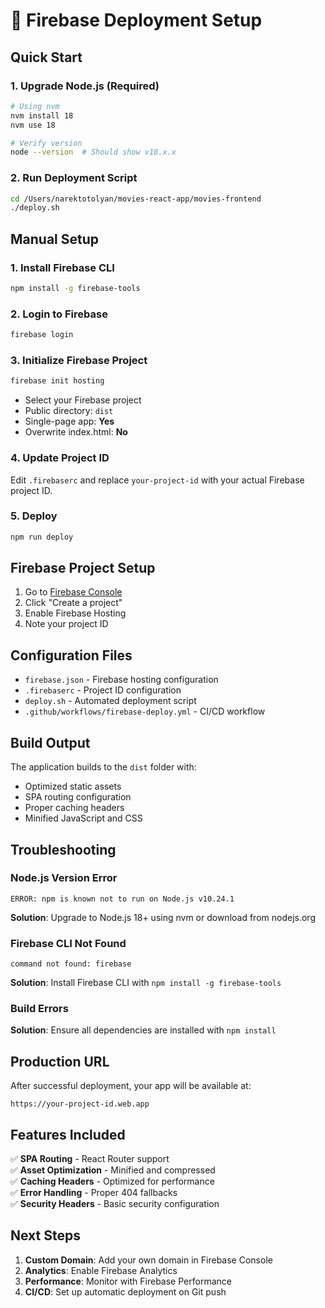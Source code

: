 # 🚀 Firebase Deployment Setup

## Quick Start

### 1. Upgrade Node.js (Required)
```bash
# Using nvm
nvm install 18
nvm use 18

# Verify version
node --version  # Should show v18.x.x
```

### 2. Run Deployment Script
```bash
cd /Users/narektotolyan/movies-react-app/movies-frontend
./deploy.sh
```

## Manual Setup

### 1. Install Firebase CLI
```bash
npm install -g firebase-tools
```

### 2. Login to Firebase
```bash
firebase login
```

### 3. Initialize Firebase Project
```bash
firebase init hosting
```
- Select your Firebase project
- Public directory: `dist`
- Single-page app: **Yes**
- Overwrite index.html: **No**

### 4. Update Project ID
Edit `.firebaserc` and replace `your-project-id` with your actual Firebase project ID.

### 5. Deploy
```bash
npm run deploy
```

## Firebase Project Setup

1. Go to [Firebase Console](https://console.firebase.google.com/)
2. Click "Create a project"
3. Enable Firebase Hosting
4. Note your project ID

## Configuration Files

- `firebase.json` - Firebase hosting configuration
- `.firebaserc` - Project ID configuration
- `deploy.sh` - Automated deployment script
- `.github/workflows/firebase-deploy.yml` - CI/CD workflow

## Build Output

The application builds to the `dist` folder with:
- Optimized static assets
- SPA routing configuration
- Proper caching headers
- Minified JavaScript and CSS

## Troubleshooting

### Node.js Version Error
```
ERROR: npm is known not to run on Node.js v10.24.1
```
**Solution**: Upgrade to Node.js 18+ using nvm or download from nodejs.org

### Firebase CLI Not Found
```
command not found: firebase
```
**Solution**: Install Firebase CLI with `npm install -g firebase-tools`

### Build Errors
**Solution**: Ensure all dependencies are installed with `npm install`

## Production URL

After successful deployment, your app will be available at:
```
https://your-project-id.web.app
```

## Features Included

✅ **SPA Routing** - React Router support  
✅ **Asset Optimization** - Minified and compressed  
✅ **Caching Headers** - Optimized for performance  
✅ **Error Handling** - Proper 404 fallbacks  
✅ **Security Headers** - Basic security configuration  

## Next Steps

1. **Custom Domain**: Add your own domain in Firebase Console
2. **Analytics**: Enable Firebase Analytics
3. **Performance**: Monitor with Firebase Performance
4. **CI/CD**: Set up automatic deployment on Git push
